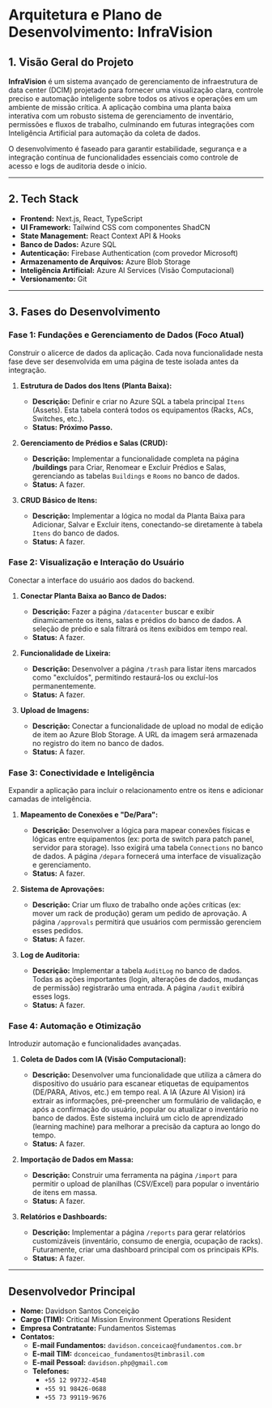 # Arquitetura e Plano de Desenvolvimento: InfraVision

## 1. Visão Geral do Projeto

**InfraVision** é um sistema avançado de gerenciamento de infraestrutura de data center (DCIM) projetado para fornecer uma visualização clara, controle preciso e automação inteligente sobre todos os ativos e operações em um ambiente de missão crítica. A aplicação combina uma planta baixa interativa com um robusto sistema de gerenciamento de inventário, permissões e fluxos de trabalho, culminando em futuras integrações com Inteligência Artificial para automação da coleta de dados.

O desenvolvimento é faseado para garantir estabilidade, segurança e a integração contínua de funcionalidades essenciais como controle de acesso e logs de auditoria desde o início.

---

## 2. Tech Stack

- **Frontend:** Next.js, React, TypeScript
- **UI Framework:** Tailwind CSS com componentes ShadCN
- **State Management:** React Context API & Hooks
- **Banco de Dados:** Azure SQL
- **Autenticação:** Firebase Authentication (com provedor Microsoft)
- **Armazenamento de Arquivos:** Azure Blob Storage
- **Inteligência Artificial:** Azure AI Services (Visão Computacional)
- **Versionamento:** Git

---

## 3. Fases do Desenvolvimento

### Fase 1: Fundações e Gerenciamento de Dados (Foco Atual)

Construir o alicerce de dados da aplicação. Cada nova funcionalidade nesta fase deve ser desenvolvida em uma página de teste isolada antes da integração.

1.  **Estrutura de Dados dos Itens (Planta Baixa):**
    *   **Descrição:** Definir e criar no Azure SQL a tabela principal `Itens` (Assets). Esta tabela conterá todos os equipamentos (Racks, ACs, Switches, etc.).
    *   **Status:** **Próximo Passo.**

2.  **Gerenciamento de Prédios e Salas (CRUD):**
    *   **Descrição:** Implementar a funcionalidade completa na página **/buildings** para Criar, Renomear e Excluir Prédios e Salas, gerenciando as tabelas `Buildings` e `Rooms` no banco de dados.
    *   **Status:** A fazer.

3.  **CRUD Básico de Itens:**
    *   **Descrição:** Implementar a lógica no modal da Planta Baixa para Adicionar, Salvar e Excluir itens, conectando-se diretamente à tabela `Itens` do banco de dados.
    *   **Status:** A fazer.

### Fase 2: Visualização e Interação do Usuário

Conectar a interface do usuário aos dados do backend.

1.  **Conectar Planta Baixa ao Banco de Dados:**
    *   **Descrição:** Fazer a página `/datacenter` buscar e exibir dinamicamente os itens, salas e prédios do banco de dados. A seleção de prédio e sala filtrará os itens exibidos em tempo real.
    *   **Status:** A fazer.

2.  **Funcionalidade de Lixeira:**
    *   **Descrição:** Desenvolver a página `/trash` para listar itens marcados como "excluídos", permitindo restaurá-los ou excluí-los permanentemente.
    *   **Status:** A fazer.

3.  **Upload de Imagens:**
    *   **Descrição:** Conectar a funcionalidade de upload no modal de edição de item ao Azure Blob Storage. A URL da imagem será armazenada no registro do item no banco de dados.
    *   **Status:** A fazer.

### Fase 3: Conectividade e Inteligência

Expandir a aplicação para incluir o relacionamento entre os itens e adicionar camadas de inteligência.

1.  **Mapeamento de Conexões e "De/Para":**
    *   **Descrição:** Desenvolver a lógica para mapear conexões físicas e lógicas entre equipamentos (ex: porta de switch para patch panel, servidor para storage). Isso exigirá uma tabela `Connections` no banco de dados. A página `/depara` fornecerá uma interface de visualização e gerenciamento.
    *   **Status:** A fazer.

2.  **Sistema de Aprovações:**
    *   **Descrição:** Criar um fluxo de trabalho onde ações críticas (ex: mover um rack de produção) geram um pedido de aprovação. A página `/approvals` permitirá que usuários com permissão gerenciem esses pedidos.
    *   **Status:** A fazer.

3.  **Log de Auditoria:**
    *   **Descrição:** Implementar a tabela `AuditLog` no banco de dados. Todas as ações importantes (login, alterações de dados, mudanças de permissão) registrarão uma entrada. A página `/audit` exibirá esses logs.
    *   **Status:** A fazer.

### Fase 4: Automação e Otimização

Introduzir automação e funcionalidades avançadas.

1.  **Coleta de Dados com IA (Visão Computacional):**
    *   **Descrição:** Desenvolver uma funcionalidade que utiliza a câmera do dispositivo do usuário para escanear etiquetas de equipamentos (DE/PARA, Ativos, etc.) em tempo real. A IA (Azure AI Vision) irá extrair as informações, pré-preencher um formulário de validação, e após a confirmação do usuário, popular ou atualizar o inventário no banco de dados. Este sistema incluirá um ciclo de aprendizado (learning machine) para melhorar a precisão da captura ao longo do tempo.
    *   **Status:** A fazer.

2.  **Importação de Dados em Massa:**
    *   **Descrição:** Construir uma ferramenta na página `/import` para permitir o upload de planilhas (CSV/Excel) para popular o inventário de itens em massa.
    *   **Status:** A fazer.

3.  **Relatórios e Dashboards:**
    *   **Descrição:** Implementar a página `/reports` para gerar relatórios customizáveis (inventário, consumo de energia, ocupação de racks). Futuramente, criar uma dashboard principal com os principais KPIs.
    *   **Status:** A fazer.
---

## Desenvolvedor Principal

- **Nome:** Davidson Santos Conceição
- **Cargo (TIM):** Critical Mission Environment Operations Resident
- **Empresa Contratante:** Fundamentos Sistemas
- **Contatos:**
  - **E-mail Fundamentos:** `davidson.conceicao@fundamentos.com.br`
  - **E-mail TIM:** `dconceicao_fundamentos@timbrasil.com`
  - **E-mail Pessoal:** `davidson.php@gmail.com`
  - **Telefones:**
    - `+55 12 99732-4548`
    - `+55 91 98426-0688`
    - `+55 73 99119-9676`
